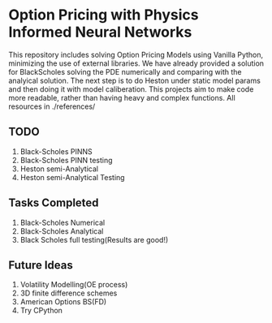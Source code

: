 # Option Pricing with Physics Informed Neural Networks

This repository includes solving Option Pricing Models using Vanilla Python, minimizing the use of external libraries. We have already provided a solution for BlackScholes solving the PDE numerically and comparing with the analyical solution. The next step is to do Heston under static model params and then doing it with model caliberation. This projects aim to make code more readable, rather than having heavy and complex functions. All resources in ./references/ 

## TODO

1. Black-Scholes PINNS
2. Black-Scholes PINN testing
3. Heston semi-Analytical
4. Heston semi-Analytical Testing 

## Tasks Completed

1. Black-Scholes Numerical
2. Black-Scholes Analytical
3. Black Scholes full testing(Results are good!)


## Future Ideas

1. Volatility Modelling(OE process)
2. 3D finite difference schemes
3. American Options BS(FD)
4. Try CPython

